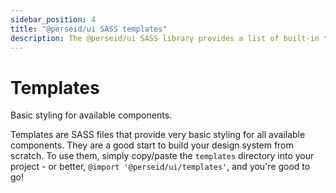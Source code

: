```yaml
---
sidebar_position: 4
title: "@perseid/ui SASS templates"
description: The @perseid/ui SASS library provides a list of built-in templates for available components.
---
```


# Templates

Basic styling for available components.

Templates are SASS files that provide very basic styling for all available components. They are a good start to build your design system from scratch. To use them, simply copy/paste the `templates` directory into your project - or better, `@import '@perseid/ui/templates'`, and you're good to go!

